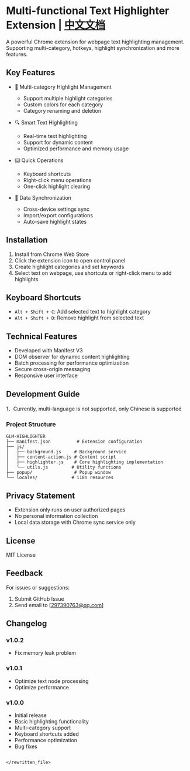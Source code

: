 # Multi-functional Text Highlighter Extension | [中文文档](./docs/README_zh.md)

A powerful Chrome extension for webpage text highlighting management. Supporting multi-category, hotkeys, highlight synchronization and more features.

## Key Features

- 🎨 Multi-category Highlight Management

  - Support multiple highlight categories
  - Custom colors for each category
  - Category renaming and deletion

- 🔍 Smart Text Highlighting

  - Real-time text highlighting
  - Support for dynamic content
  - Optimized performance and memory usage

- ⌨️ Quick Operations

  - Keyboard shortcuts
  - Right-click menu operations
  - One-click highlight clearing

- 🔄 Data Synchronization

  - Cross-device settings sync
  - Import/export configurations
  - Auto-save highlight states

## Installation

1. Install from Chrome Web Store
2. Click the extension icon to open control panel
3. Create highlight categories and set keywords
4. Select text on webpage, use shortcuts or right-click menu to add highlights

## Keyboard Shortcuts

- `Alt + Shift + C`: Add selected text to highlight category
- `Alt + Shift + D`: Remove highlight from selected text

## Technical Features

- Developed with Manifest V3
- DOM observer for dynamic content highlighting
- Batch processing for performance optimization
- Secure cross-origin messaging
- Responsive user interface

## Development Guide

1、Currently, multi-language is not supported, only Chinese is supported

### Project Structure

```
GLM-HIGHLIGHTER
├── manifest.json          # Extension configuration
├── js/
│   ├── background.js     # Background service
│   ├── content-action.js # Content script
│   ├── highlighter.js    # Core highlighting implementation
│   └── utils.js         # Utility functions
├── popup/                # Popup window
└── locales/             # i18n resources
```

## Privacy Statement

- Extension only runs on user authorized pages
- No personal information collection
- Local data storage with Chrome sync service only

## License

MIT License

## Feedback

For issues or suggestions:

1. Submit GitHub Issue
2. Send email to [297390763@qq.com]

## Changelog

### v1.0.2

- Fix memory leak problem

### v1.0.1

- Optimize text node processing
- Optimize performance

### v1.0.0

- Initial release
- Basic highlighting functionality
- Multi-category support
- Keyboard shortcuts added
- Performance optimization
- Bug fixes

```

</rewritten_file>
```
